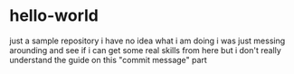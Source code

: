 # hello-world
just a sample repository
i have no idea what i am doing 
i was just messing arounding and see if i can get some real skills from here
but i don't really understand the guide on this "commit message" part
